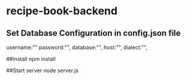 # recipe-book-backend


## Set Database Configuration in config.json file
username:""
password:"",
database:"",
host:"",
dialect:"",

##install 
npm install 

##Start server
node server.js



